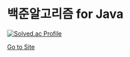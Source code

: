 # 백준알고리즘 for Java
[![Solved.ac Profile](http://mazassumnida.wtf/api/v2/generate_badge?boj=ilhan0422)](https://solved.ac/ilhan0422/)

[Go to Site](www.acmicpc.net)
